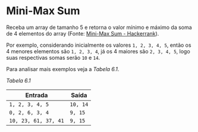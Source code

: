 # Mini-Max Sum

Receba um array de tamanho 5 e retorna o valor mínimo e máximo da soma de 4 elementos do array (Fonte: [Mini-Max Sum - Hackerrank](https://www.hackerrank.com/challenges/mini-max-sum/problem)).

Por exemplo, considerando inicialmente os valores `1, 2, 3, 4, 5`, então os 4 menores elementos são `1, 2, 3, 4`, já os 4 maiores são `2, 3, 4, 5`, logo suas respectivas somas serão `10` e `14`.

Para analisar mais exemplos veja a _Tabela 6.1_.

_Tabela 6.1_

| Entrada              | Saída    |
| -------------------- | -------- |
| `1, 2, 3, 4, 5`      | `10, 14` |
| `0, 2, 6, 3, 4`      | `9, 15`  |
| `10, 23, 61, 37, 41` | `9, 15`  |